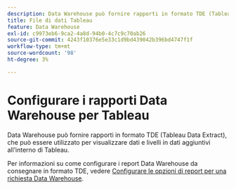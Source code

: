 ```yaml
---
description: Data Warehouse può fornire rapporti in formato TDE (Tableau Data Extract), che consentono di visualizzare dati e livelli in dati aggiuntivi dall’esterno di Adobe Analytics. È possibile inviare queste informazioni tramite e-mail o inviare queste informazioni a un sito FTP.
title: File di dati Tableau
feature: Data Warehouse
exl-id: c9973eb6-9ca2-4a8d-94b0-4c7c9c70ab26
source-git-commit: 4243f10376e5e33c1d9bd439042b396bd4747f1f
workflow-type: tm+mt
source-wordcount: '98'
ht-degree: 3%

---
```


# Configurare i rapporti Data Warehouse per Tableau

Data Warehouse può fornire rapporti in formato TDE (Tableau Data Extract), che può essere utilizzato per visualizzare dati e livelli in dati aggiuntivi all’interno di Tableau.

Per informazioni su come configurare i report Data Warehouse da consegnare in formato TDE, vedere [Configurare le opzioni di report per una richiesta Data Warehouse](/help/export/data-warehouse/create-request/dw-request-report-options.md).

